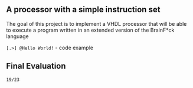 ## A processor with a simple instruction set
The goal of this project is to implement a VHDL processor that will be able to execute a program written in an extended version of the BrainF*ck language

`[.>] @Hello World!` - code example

## Final Evaluation
    19/23